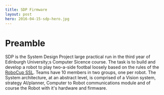```yaml
---
title: SDP Firmware
layout: post
hero: 2016-04-15-sdp-hero.jpg
---
```


Preamble
========

SDP is the System Design Project large practical run in the third year of Edinburgh University;s Computer Sicence course. The task is to build and develop a robot to play two-a-side footbal loosely based on the rules of the [RoboCup SSL](https://en.wikipedia.org/wiki/RoboCup_Small_Size_League). Teams have 10 members in two groups, one per robot. The System architecture, at an abstract level, is comprised of a Vision system, strategy AI/planner, Computer to Robot communications module and of course the Robot with it's hardware and firmware.

